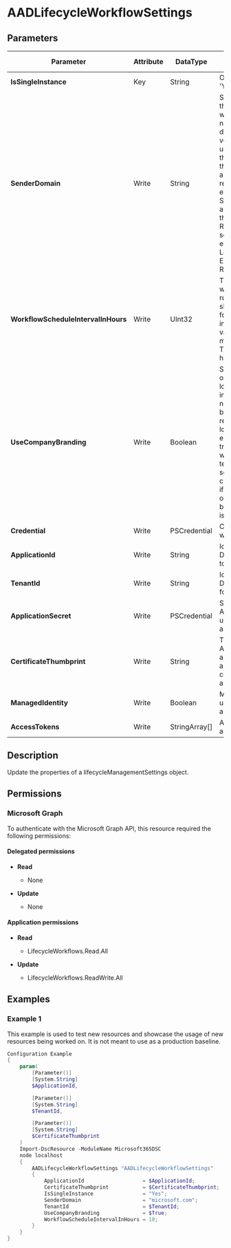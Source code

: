 ﻿# AADLifecycleWorkflowSettings

## Parameters

| Parameter | Attribute | DataType | Description | Allowed Values |
| --- | --- | --- | --- | --- |
| **IsSingleInstance** | Key | String | Only valid value is 'Yes'. | `Yes` |
| **SenderDomain** | Write | String | Specifies the domain that should be used when sending email notifications. This domain must be verified in order to be used. We recommend that you use a domain that has the appropriate DNS records to facilitate email validation, like SPF, DKIM, DMARC, and MX, because this then complies with the RFC compliance for sending and receiving email. For details, see Learn more about Exchange Online Email Routing. | |
| **WorkflowScheduleIntervalInHours** | Write | UInt32 | The interval in hours at which all workflows running in the tenant should be scheduled for execution. This interval has a minimum value of 1 and a maximum value of 24. The default value is 3 hours. | |
| **UseCompanyBranding** | Write | Boolean | Specifies if the organization's banner logo should be included in email notifications. The banner logo will replace the Microsoft logo at the top of the email notification. If true the banner logo will be taken from the tenant's branding settings. This value can only be set to true if the organizationalBranding bannerLogo property is set. | |
| **Credential** | Write | PSCredential | Credentials of the workload's Admin | |
| **ApplicationId** | Write | String | Id of the Azure Active Directory application to authenticate with. | |
| **TenantId** | Write | String | Id of the Azure Active Directory tenant used for authentication. | |
| **ApplicationSecret** | Write | PSCredential | Secret of the Azure Active Directory tenant used for authentication. | |
| **CertificateThumbprint** | Write | String | Thumbprint of the Azure Active Directory application's authentication certificate to use for authentication. | |
| **ManagedIdentity** | Write | Boolean | Managed ID being used for authentication. | |
| **AccessTokens** | Write | StringArray[] | Access token used for authentication. | |


## Description

Update the properties of a lifecycleManagementSettings object.

## Permissions

### Microsoft Graph

To authenticate with the Microsoft Graph API, this resource required the following permissions:

#### Delegated permissions

- **Read**

    - None

- **Update**

    - None

#### Application permissions

- **Read**

    - LifecycleWorkflows.Read.All

- **Update**

    - LifecycleWorkflows.ReadWrite.All

## Examples

### Example 1

This example is used to test new resources and showcase the usage of new resources being worked on.
It is not meant to use as a production baseline.

```powershell
Configuration Example
{
    param(
        [Parameter()]
        [System.String]
        $ApplicationId,

        [Parameter()]
        [System.String]
        $TenantId,

        [Parameter()]
        [System.String]
        $CertificateThumbprint
    )
    Import-DscResource -ModuleName Microsoft365DSC
    node localhost
    {
        AADLifecycleWorkflowSettings "AADLifecycleWorkflowSettings"
        {
            ApplicationId                   = $ApplicationId;
            CertificateThumbprint           = $CertificateThumbprint;
            IsSingleInstance                = "Yes";
            SenderDomain                    = "microsoft.com";
            TenantId                        = $TenantId;
            UseCompanyBranding              = $True;
            WorkflowScheduleIntervalInHours = 10;
        }
    }
}
```


